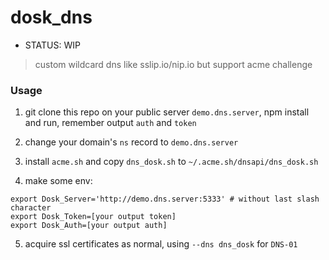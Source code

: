 # dosk_dns

- STATUS: WIP

> custom wildcard dns like sslip.io/nip.io but support acme challenge


### Usage

1. git clone this repo on your public server `demo.dns.server`, npm install and run, remember output `auth` and `token`

2. change your domain's `ns` record to `demo.dns.server`

3. install `acme.sh` and copy `dns_dosk.sh` to `~/.acme.sh/dnsapi/dns_dosk.sh`

4. make some env:

```shell
export Dosk_Server='http://demo.dns.server:5333' # without last slash character
export Dosk_Token=[your output token]
export Dosk_Auth=[your output auth]
```

5. acquire ssl certificates as normal, using `--dns dns_dosk` for `DNS-01`
